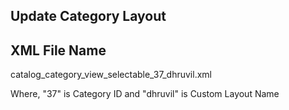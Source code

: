 ## Update Category Layout ##

## XML File Name ##

catalog_category_view_selectable_37_dhruvil.xml

Where, "37" is Category ID and "dhruvil" is Custom Layout Name